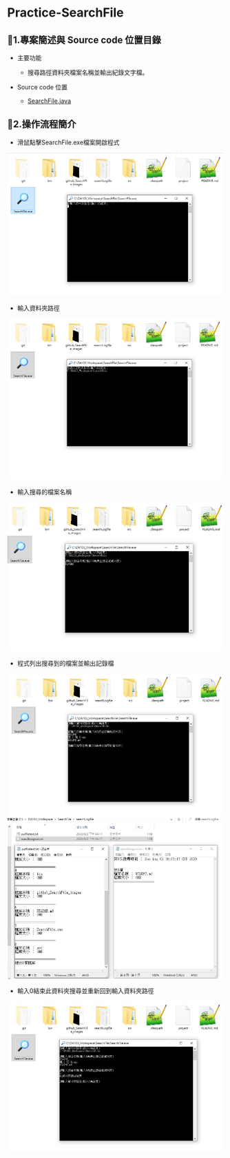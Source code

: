 # Practice-SearchFile
## <span id="1">📄1.專案簡述與 Source code 位置目錄</span>
- 主要功能

  - 搜尋路徑資料夾檔案名稱並輸出紀錄文字檔。
 
- Source code 位置
 
  - [SearchFile.java](https://github.com/Lewis-Tseng/Practice-SearchFile/blob/master/src/com/util/searchfile/SearchFile.java)

## <span id="2">📖2.操作流程簡介</span>
- 滑鼠點擊SearchFile.exe檔案開啟程式
<div align="center"> <img src="https://github.com/Lewis-Tseng/Practice-SearchFile/blob/master/github_SearchFile_images/01.jpg" witth="800"/> </div>

- 輸入資料夾路徑
<div align="center"> <img src="https://github.com/Lewis-Tseng/Practice-SearchFile/blob/master/github_SearchFile_images/02.JPG" witth="800"/> </div>

- 輸入搜尋的檔案名稱
<div align="center"> <img src="https://github.com/Lewis-Tseng/Practice-SearchFile/blob/master/github_SearchFile_images/03.JPG" witth="800"/> </div>

- 程式列出搜尋到的檔案並輸出記錄檔
<div align="center"> <img src="https://github.com/Lewis-Tseng/Practice-SearchFile/blob/master/github_SearchFile_images/04.jpg" witth="800"/> </div>
<div align="center"> <img src="https://github.com/Lewis-Tseng/Practice-SearchFile/blob/master/github_SearchFile_images/06.JPG" witth="800"/> </div>

- 輸入0結束此資料夾搜尋並重新回到輸入資料夾路徑
<div align="center"> <img src="https://github.com/Lewis-Tseng/Practice-SearchFile/blob/master/github_SearchFile_images/05.JPG" witth="800"/> </div>
